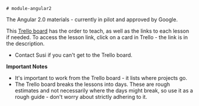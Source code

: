 	# module-angular2

The Angular 2.0 materials - currently in pilot and approved by Google.

This [Trello board](https://trello.com/b/TVzyhs67/angular-20-wdi-lesson) has the order to teach, as well as the links to each lesson if needed. To access the lesson link, click on a card in Trello - the link is in the description.
- Contact Susi if you can't get to the Trello board.

**Important Notes**
- It's important to work from the Trello board - it lists where projects go.
- The Trello board breaks the lessons into days. These are rough estimates and not necessarily where the days might break, so use it as a rough guide - don't worry about strictly adhering to it. 
